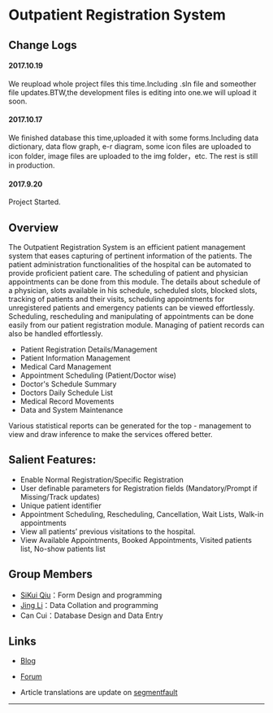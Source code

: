 # Outpatient Registration System

## Change Logs

#### 2017.10.19

We reupload whole project files this time.Including .sln file and someother file updates.BTW,the development files is editing into one.we will upload it soon.

#### 2017.10.17

We finished database this time,uploaded it with some forms.Including data dictionary, data flow graph, e-r diagram, some icon files are uploaded to icon folder, image files are uploaded to the img folder，etc. The rest is still in production.

#### 2017.9.20

Project Started.


## Overview

   The Outpatient Registration System is an efficient patient management system that eases capturing of pertinent information of the patients. The patient administration functionalities of the hospital can be automated to provide proficient patient care. The scheduling of patient and physician appointments can be done from this module. The details about schedule of a physician, slots available in his schedule, scheduled slots, blocked slots, tracking of patients and their visits, scheduling appointments for unregistered patients and emergency patients can be viewed effortlessly. Scheduling, rescheduling and manipulating of appointments can be done easily from our patient registration module. Managing of patient records can also be handled effortlessly.
   
- Patient Registration Details/Management
- Patient Information Management
- Medical Card Management
- Appointment Scheduling (Patient/Doctor wise)
- Doctor's Schedule Summary
- Doctors Daily Schedule List
- Medical Record Movements
- Data and System Maintenance

Various statistical reports can be generated for the top - management to view and draw inference to make the services offered better.

## Salient Features:

- Enable Normal Registration/Specific Registration
- User definable parameters for Registration fields (Mandatory/Prompt if Missing/Track updates)
- Unique patient identifier
- Appointment Scheduling, Rescheduling, Cancellation, Wait Lists, Walk-in appointments
- View all patients’ previous visitations to the hospital.
- View Available Appointments, Booked Appointments, Visited patients list, No-show patients list

## Group Members
- [SiKui Qiu](https://github.com/qskui1314)：Form Design and programming
- [Jing Li](https://github.com/jl223vy)：Data Collation and programming
- Can Cui：Database Design and Data Entry

## Links

- [Blog](https://www.cnblogs.com/qq1353842241)  

- [Forum](http://my.csdn.net/qsining)

- Article translations are update on [segmentfault](https://segmentfault.com/u/jl223vy)

-----
